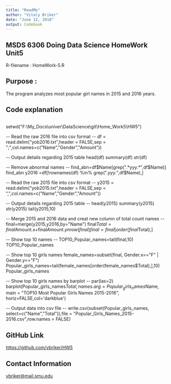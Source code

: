 ```yaml
---
title: "ReadMe"
author: "Vitaly Briker"
date: "June 12, 2018"
output: Codebook
---
```


## MSDS 6306 Doing Data Science HomeWork Unit5

R-filename : HomeWork-5.R

## Purpose : 

The program analyzes most popular girl names in 2015 and 2016 years.

## Code explanation 

```Setup worikng directory
```
setwd("F:\\My_Docs\\univer\\DataScience\\git\\Home_Work5\\HW5")

-- Read the raw 2016 file into csv format --
df = read.delim("yob2016.txt",header = FALSE,sep = ";",col.names=c("Name","Gender","Amount"))

-- Output details regarding 2015 table
head(df)
summary(df)
str(df)

-- Remove abnormal names  --
find_abn=df$Name[grep(".*yyy.*",df$Name)]
find_abn
y2016 =df[!rownames(df) %in% grep(".*yyy.*",df$Name),]

-- Read the raw 2015 file into csv format --
y2015 = read.delim("yob2015.txt",header = FALSE,sep = ",",col.names=c("Name","Gender","Amount"))

-- Output details regarding 2015 table --
head(y2015)
summary(y2015)
str(y2015)
tail(y2015,10)

-- Merge 2015 and 2016 data and creat new column of total count names --
final=merge(y2015,y2016,by="Name")
final$Total=final$Amount.x+final$Amount.y
nrow(final)
final=final[order(final$Total),]

-- Show top 10 names --
TOP10_Popular_names=tail(final,10)
TOP10_Popular_names

-- Show top 10 girls names
female_names=subset(final, Gender.x=="F" | Gender.y=="F")
Popular_girls_names=tail(female_names[order(female_names$Total),],10)   
Popular_girls_names

-- Show top 10 girls names by barplot --
par(las=2)
barplot(Popular_girls_names$Total,names.arg=Popular_girls_names$Name,
        main = "TOP10 Most Popular Girls Names 2015-2016",
        horiz=FALSE,col='darkblue')

-- Output data into csv file --
write.csv(subset(Popular_girls_names, select=c("Name","Total")),file = "Popular_Girls_Names_2015-2016.csv",row.names = FALSE)

## GitHub Link
https://github.com/vbriker/HW5

## Contact Information
vbriker@mail.smu.edu
